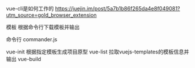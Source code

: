 vue-cli是如何工作的
https://juejin.im/post/5a7b1b86f265da4e8f049081?utm_source=gold_browser_extension

模板
根据命令行下载模板并输出

命令行
commander.js


vue-init 根据指定模板生成项目原型
vue-list 拉取vuejs-templates的模板信息并输出
vue-build